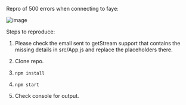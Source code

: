 Repro of 500 errors when connecting to faye:

![image](https://cloud.githubusercontent.com/assets/10917363/22229704/7a1f6f2c-e22d-11e6-8fd6-279ea6cff7ea.png)

Steps to reproduce:

1. Please check the email sent to getStream support that contains the missing details in src/App.js and replace the placeholders there.

2. Clone repo.

3. `npm install`

4. `npm start`

5. Check console for output.
